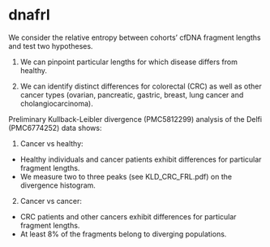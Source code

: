 # dnafrl

We consider the relative entropy between cohorts’ cfDNA fragment lengths and test two hypotheses.

1. We can pinpoint particular lengths for which disease differs from healthy.

2. We can identify distinct differences for colorectal (CRC) as well as other cancer types (ovarian, pancreatic, gastric, breast, lung cancer and cholangiocarcinoma).

Preliminary Kullback-Leibler divergence (PMC5812299) analysis of the Delfi (PMC6774252) data shows:

1. Cancer vs healthy:

- Healthy individuals and cancer patients exhibit differences for
particular fragment lengths.
- We measure two to three peaks (see KLD_CRC_FRL.pdf) on the divergence histogram.

2. Cancer vs cancer:

- CRC patients and other cancers exhibit differences for particular
fragment lengths.
- At least 8% of the fragments belong to diverging populations.